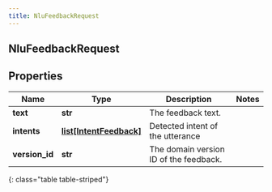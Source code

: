 ```yaml
---
title: NluFeedbackRequest
---
```

## NluFeedbackRequest

## Properties

|Name | Type | Description | Notes|
|------------ | ------------- | ------------- | -------------|
| **text** | **str** | The feedback text. | |
| **intents** | [**list[IntentFeedback]**](IntentFeedback.html) | Detected intent of the utterance | |
| **version_id** | **str** | The domain version ID of the feedback. | |
{: class="table table-striped"}


